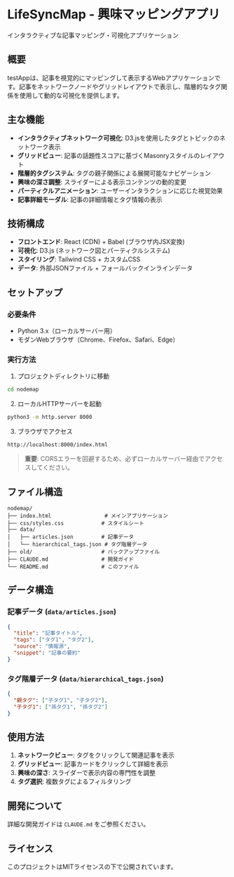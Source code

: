 # LifeSyncMap - 興味マッピングアプリ

インタラクティブな記事マッピング・可視化アプリケーション

## 概要

testAppは、記事を視覚的にマッピングして表示するWebアプリケーションです。記事をネットワークノードやグリッドレイアウトで表示し、階層的なタグ関係を使用して動的な可視化を提供します。

## 主な機能

- **インタラクティブネットワーク可視化**: D3.jsを使用したタグとトピックのネットワーク表示
- **グリッドビュー**: 記事の話題性スコアに基づくMasonryスタイルのレイアウト
- **階層的タグシステム**: タグの親子関係による展開可能なナビゲーション
- **興味の深さ調整**: スライダーによる表示コンテンツの動的変更
- **パーティクルアニメーション**: ユーザーインタラクションに応じた視覚効果
- **記事詳細モーダル**: 記事の詳細情報とタグ情報の表示

## 技術構成

- **フロントエンド**: React (CDN) + Babel (ブラウザ内JSX変換)
- **可視化**: D3.js (ネットワーク図とパーティクルシステム)
- **スタイリング**: Tailwind CSS + カスタムCSS
- **データ**: 外部JSONファイル + フォールバックインラインデータ

## セットアップ

### 必要条件
- Python 3.x（ローカルサーバー用）
- モダンWebブラウザ（Chrome、Firefox、Safari、Edge）

### 実行方法

1. プロジェクトディレクトリに移動
```bash
cd nodemap
```

2. ローカルHTTPサーバーを起動
```bash
python3 -m http.server 8000
```

3. ブラウザでアクセス
```
http://localhost:8000/index.html
```

> **重要**: CORSエラーを回避するため、必ずローカルサーバー経由でアクセスしてください。

## ファイル構造

```
nodemap/
├── index.html                 # メインアプリケーション
├── css/styles.css            # スタイルシート
├── data/
│   ├── articles.json         # 記事データ
│   └── hierarchical_tags.json # タグ階層データ
├── old/                      # バックアップファイル
├── CLAUDE.md                 # 開発ガイド
└── README.md                 # このファイル
```

## データ構造

### 記事データ (`data/articles.json`)
```json
{
  "title": "記事タイトル",
  "tags": ["タグ1", "タグ2"],
  "source": "情報源",
  "snippet": "記事の要約"
}
```

### タグ階層データ (`data/hierarchical_tags.json`)
```json
{
  "親タグ": ["子タグ1", "子タグ2"],
  "子タグ1": ["孫タグ1", "孫タグ2"]
}
```

## 使用方法

1. **ネットワークビュー**: タグをクリックして関連記事を表示
2. **グリッドビュー**: 記事カードをクリックして詳細を表示
3. **興味の深さ**: スライダーで表示内容の専門性を調整
4. **タグ選択**: 複数タグによるフィルタリング

## 開発について

詳細な開発ガイドは `CLAUDE.md` をご参照ください。

## ライセンス

このプロジェクトはMITライセンスの下で公開されています。
